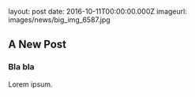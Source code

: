 layout: post
date: 2016-10-11T00:00:00.000Z
imageurl: images/news/big_img_6587.jpg

## A New Post
### Bla bla

Lorem ipsum.
